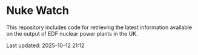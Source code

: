 # Nuke Watch

This repository includes code for retrieving the latest information available on the output of EDF nuclear power plants in the UK.

Last updated: 2025-10-12 21:12